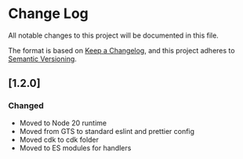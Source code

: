 # Change Log

All notable changes to this project will be documented in this file.

The format is based on [Keep a Changelog](https://keepachangelog.com/en/1.1.0/),
and this project adheres to [Semantic Versioning](https://semver.org/spec/v2.0.0.html).

## [1.2.0]

### Changed

-   Moved to Node 20 runtime
-   Moved from GTS to standard eslint and prettier config
-   Moved cdk to cdk folder
-   Moved to ES modules for handlers
